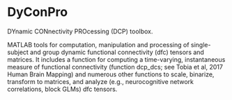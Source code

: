 # DyConPro
DYnamic CONnectivity PROcessing (DCP) toolbox.  

MATLAB tools for computation, manipulation and processing of single-subject and group dynamic functional connectivity (dfc) tensors and matrices.  It includes a function for computing a time-varying, instantaneous measure of functional connectivity (function dcp_dcs; see Tobia et al, 2017 Human Brain Mapping) and numerous other functions to scale, binarize, transform to matrices, and analyze (e.g., neurocognitive network correlations, block GLMs) dfc tensors.

